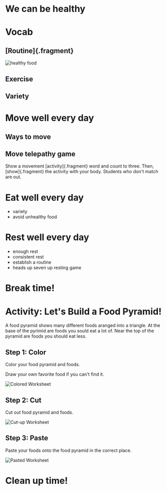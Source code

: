 # We can be healthy

# Vocab

## [Routine]{.fragment}

![healthy food](https://www.morelandobgyn.com/hs-fs/hubfs/Imported_Blog_Media/GettyImages-854725402-1.jpg?width=400&name=GettyImages-854725402-1.jpg)

## Exercise


## Variety

# Move well every day

## Ways to move

## Move telepathy game

Show a movement [activity]{.fragment} word and count to three. Then, [show]{.fragment} the activity with your body. Students who don't match are out.

# Eat well every day

- variety
- avoid unhealthy food

# Rest well every day

- enough rest
- consistent rest
- establish a routine
- heads up seven up resting game

# Break time!

# Activity: Let's Build a Food Pyramid!

A food pyramid shows many different foods aranged into a triangle. 
At the base of the pyrimid are foods you sould eat a lot of. 
Near the top of the pyramid are foods you should eat less.

## Step 1: Color

Color your food pyramid and foods.

Draw your own favorite food if you can't find it.

![Colored Worksheet]()

## Step 2: Cut

Cut out food pyramid and foods.

![Cut-up Worksheet]()

## Step 3: Paste

Paste your foods onto the food pyramid in the correct place.

![Pasted Worksheet]()

# Clean up time!
